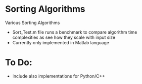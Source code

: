 # Sorting Algorithms

Various Sorting Algorithms

- Sort_Test.m file runs a benchmark to compare algorithm time complexities as see how they scale with input size
- Currently only implemented in Matlab language


# To Do:
- Include also implementations for Python/C++
